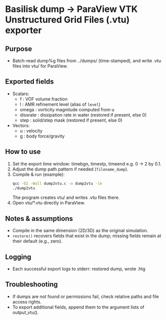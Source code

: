 # Basilisk dump → ParaView VTK Unstructured Grid Files (.vtu) exporter

## Purpose
- Batch-read dump%g files from ../dumps/ (time-stamped), and write .vtu files into vtu/ for ParaView.
 
## Exported fields
- Scalars:
  - f         : VOF volume fraction
  - l         : AMR refinement level (alias of `level`)
  - omega     : vorticity magnitude computed from u
  - dissrate  : dissipation rate in water (restored if present, else 0)
  - step      : solid/step mask (restored if present, else 0)
- Vectors:
  - u         : velocity
  - g         : body force/gravity
 
## How to use
1) Set the export time window:
   timebgn, timestp, timeend
   e.g. 0 → 2 by 0.1.
2) Adjust the dump path pattern if needed (`filename_dump`).
3) Compile & run (example):
   ```bash
   qcc -O2 -Wall dump2vtu.c -o dump2vtu -lm
   ./dump2vtu
   ```
   The program creates vtu/ and writes <time>.vtu files there.
4) Open vtu/*.vtu directly in ParaView.
 
 ## Notes & assumptions
 - Compile in the same dimension (2D/3D) as the original simulation.
 - `restore()` recovers fields that exist in the dump; missing fields remain at their default (e.g., zero).
 
 ## Logging
 - Each successful export logs to stderr:
   restored dump<time>, wrote <time>.htg
 
 ## Troubleshooting
 - If dumps are not found or permissions fail, check relative paths and file access rights.
 - To export additional fields, append them to the argument lists of output_vtu().